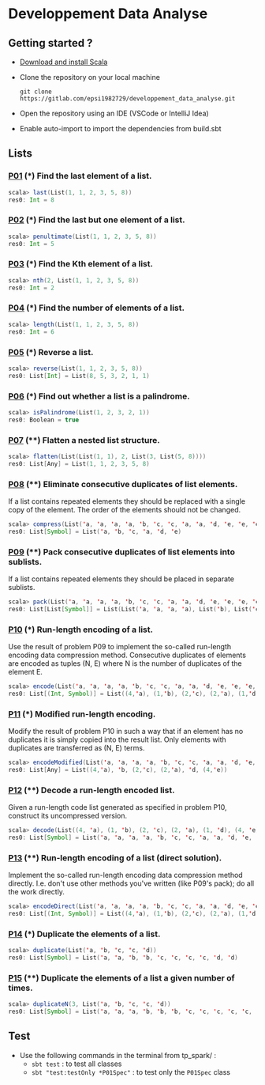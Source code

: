 # Developpement Data Analyse

## Getting started ?

- [Download and install Scala](https://www.scala-lang.org/download/)
- Clone the repository on your local machine

  `git clone https://gitlab.com/epsi1982729/developpement_data_analyse.git`

- Open the repository using an IDE (VSCode or IntelliJ Idea)

- Enable auto-import to import the dependencies from build.sbt

## Lists 

### [P01](https://github.com/codingkapoor/99-scala-problems/blob/master/src/main/scala/com/codingkapoor/p99/_01_lists/P01.scala) (*) Find the last element of a list.
  ``` scala
  scala> last(List(1, 1, 2, 3, 5, 8))
  res0: Int = 8
  ```

### [P02](https://github.com/codingkapoor/99-scala-problems/blob/master/src/main/scala/com/codingkapoor/p99/_01_lists/P02.scala) (*) Find the last but one element of a list.
  ``` scala
  scala> penultimate(List(1, 1, 2, 3, 5, 8))
  res0: Int = 5
  ```

### [P03](https://github.com/codingkapoor/99-scala-problems/blob/master/src/main/scala/com/codingkapoor/p99/_01_lists/P03.scala) (*) Find the Kth element of a list.
  ``` scala
  scala> nth(2, List(1, 1, 2, 3, 5, 8))
  res0: Int = 2
  ```

### [P04](https://github.com/codingkapoor/99-scala-problems/blob/master/src/main/scala/com/codingkapoor/p99/_01_lists/P04.scala) (*) Find the number of elements of a list.
  ``` scala
  scala> length(List(1, 1, 2, 3, 5, 8))
  res0: Int = 6
  ```

### [P05](https://github.com/codingkapoor/99-scala-problems/blob/master/src/main/scala/com/codingkapoor/p99/_01_lists/P05.scala) (*) Reverse a list.
  ``` scala
  scala> reverse(List(1, 1, 2, 3, 5, 8))
  res0: List[Int] = List(8, 5, 3, 2, 1, 1)
  ```

### [P06](https://github.com/codingkapoor/99-scala-problems/blob/master/src/main/scala/com/codingkapoor/p99/_01_lists/P06.scala) (*) Find out whether a list is a palindrome.
  ``` scala
  scala> isPalindrome(List(1, 2, 3, 2, 1))
  res0: Boolean = true
  ```

### [P07](https://github.com/codingkapoor/99-scala-problems/blob/master/src/main/scala/com/codingkapoor/p99/_01_lists/P07.scala) (**) Flatten a nested list structure.
  ``` scala
  scala> flatten(List(List(1, 1), 2, List(3, List(5, 8))))
  res0: List[Any] = List(1, 1, 2, 3, 5, 8)
  ```

### [P08](https://github.com/codingkapoor/99-scala-problems/blob/master/src/main/scala/com/codingkapoor/p99/_01_lists/P08.scala) (**) Eliminate consecutive duplicates of list elements.
If a list contains repeated elements they should be replaced with a single copy of the element. The order of the elements should not be changed. 
  ``` scala
  scala> compress(List('a, 'a, 'a, 'a, 'b, 'c, 'c, 'a, 'a, 'd, 'e, 'e, 'e, 'e))
  res0: List[Symbol] = List('a, 'b, 'c, 'a, 'd, 'e)
  ```

### [P09](https://github.com/codingkapoor/99-scala-problems/blob/master/src/main/scala/com/codingkapoor/p99/_01_lists/P09.scala) (**) Pack consecutive duplicates of list elements into sublists.
If a list contains repeated elements they should be placed in separate sublists. 
  ``` scala
  scala> pack(List('a, 'a, 'a, 'a, 'b, 'c, 'c, 'a, 'a, 'd, 'e, 'e, 'e, 'e))
  res0: List[List[Symbol]] = List(List('a, 'a, 'a, 'a), List('b), List('c, 'c), List('a, 'a), List('d), List('e, 'e, 'e, 'e))
  ```

### [P10](https://github.com/codingkapoor/99-scala-problems/blob/master/src/main/scala/com/codingkapoor/p99/_01_lists/P10.scala) (*) Run-length encoding of a list.
Use the result of problem P09 to implement the so-called run-length encoding data compression method. Consecutive duplicates of elements are encoded as tuples (N, E) where N is the number of duplicates of the element E. 
  ``` scala
  scala> encode(List('a, 'a, 'a, 'a, 'b, 'c, 'c, 'a, 'a, 'd, 'e, 'e, 'e, 'e))
  res0: List[(Int, Symbol)] = List((4,'a), (1,'b), (2,'c), (2,'a), (1,'d), (4,'e))
  ```

### [P11](https://github.com/codingkapoor/99-scala-problems/blob/master/src/main/scala/com/codingkapoor/p99/_01_lists/P11.scala) (*) Modified run-length encoding.
Modify the result of problem P10 in such a way that if an element has no duplicates it is simply copied into the result list. Only elements with duplicates are transferred as (N, E) terms. 
  ``` scala
  scala> encodeModified(List('a, 'a, 'a, 'a, 'b, 'c, 'c, 'a, 'a, 'd, 'e, 'e, 'e, 'e))
  res0: List[Any] = List((4,'a), 'b, (2,'c), (2,'a), 'd, (4,'e))
  ```

### [P12](https://github.com/codingkapoor/99-scala-problems/blob/master/src/main/scala/com/codingkapoor/p99/_01_lists/P12.scala) (**) Decode a run-length encoded list.
Given a run-length code list generated as specified in problem P10, construct its uncompressed version. 
  ``` scala
  scala> decode(List((4, 'a), (1, 'b), (2, 'c), (2, 'a), (1, 'd), (4, 'e)))
  res0: List[Symbol] = List('a, 'a, 'a, 'a, 'b, 'c, 'c, 'a, 'a, 'd, 'e, 'e, 'e, 'e)
  ```

### [P13](https://github.com/codingkapoor/99-scala-problems/blob/master/src/main/scala/com/codingkapoor/p99/_01_lists/P13.scala) (**) Run-length encoding of a list (direct solution).
Implement the so-called run-length encoding data compression method directly. I.e. don't use other methods you've written (like P09's pack); do all the work directly. 
  ``` scala
  scala> encodeDirect(List('a, 'a, 'a, 'a, 'b, 'c, 'c, 'a, 'a, 'd, 'e, 'e, 'e, 'e))
  res0: List[(Int, Symbol)] = List((4,'a), (1,'b), (2,'c), (2,'a), (1,'d), (4,'e))
  ```

### [P14](https://github.com/codingkapoor/99-scala-problems/blob/master/src/main/scala/com/codingkapoor/p99/_01_lists/P14.scala) (*) Duplicate the elements of a list.
  ``` scala
  scala> duplicate(List('a, 'b, 'c, 'c, 'd))
  res0: List[Symbol] = List('a, 'a, 'b, 'b, 'c, 'c, 'c, 'c, 'd, 'd)
  ```

### [P15](https://github.com/codingkapoor/99-scala-problems/blob/master/src/main/scala/com/codingkapoor/p99/_01_lists/P15.scala) (**) Duplicate the elements of a list a given number of times.
  ``` scala
  scala> duplicateN(3, List('a, 'b, 'c, 'c, 'd))
  res0: List[Symbol] = List('a, 'a, 'a, 'b, 'b, 'b, 'c, 'c, 'c, 'c, 'c, 'c, 'd, 'd, 'd)
  ```

## Test

- Use the following commands in the terminal from tp_spark/ :
    - `sbt test` : to test all classes
    - `sbt "test:testOnly *P01Spec"` : to test only the `P01Spec` class 